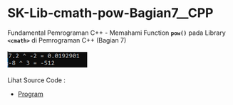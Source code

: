 # SK-Lib-cmath-pow-Bagian7__CPP
Fundamental Pemrograman C++ - Memahami Function <code><b>pow()</b></code> pada Library <code><b>&lt;cmath></b></code> di Pemrograman C++ (Bagian 7)<br><br>
<img src="https://github.com/RizkyKhapidsyah/SK-Lib-cmath-pow-Bagian7__CPP/blob/master/SK-Lib-cmath-pow-Bagian7__CPP/result/001.PNG"><br><br>
Lihat Source Code : <br>
- <a href="https://github.com/RizkyKhapidsyah/SK-Lib-cmath-pow-Bagian7__CPP/blob/master/SK-Lib-cmath-pow-Bagian7__CPP/Source.cpp">Program</a>
